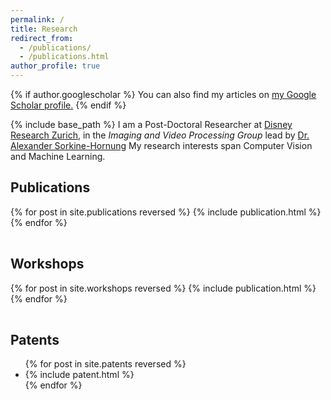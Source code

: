 ```yaml
---
permalink: /
title: Research
redirect_from:
  - /publications/
  - /publications.html
author_profile: true
---
```


{% if author.googlescholar %}
  You can also find my articles on <u><a href="{{author.googlescholar}}">my Google Scholar profile</a>.</u>
{% endif %}

{% include base_path %}
I am a Post-Doctoral Researcher at [Disney Research Zurich](http://www.disneyresearch.com), in the _Imaging and Video Processing Group_ lead by [Dr. Alexander Sorkine-Hornung](http://www.disneyresearch.com/people/alexander-hornung) My research interests span Computer Vision and Machine Learning.

## Publications
<table>
{% for post in site.publications reversed %}
  <tr>{% include publication.html %}</tr>
{% endfor %}
</table>

## Workshops
<table>
{% for post in site.workshops reversed %}
  <tr>{% include publication.html %}</tr>
{% endfor %}
</table>

## Patents
<ul class="no_bullet">
{% for post in site.patents reversed %}
  <li>{% include patent.html %}</li>
{% endfor %}
</ul>


